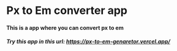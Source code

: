 # Px to Em converter app

#### This is a app where you can convert px to em

##### Try this app in this url: <a href="https://px-to-em-genaretor.vercel.app/">https://px-to-em-genaretor.vercel.app/</a>
